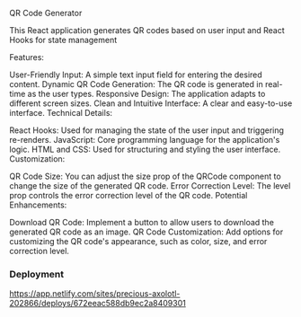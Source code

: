 QR Code Generator

This React application generates QR codes based on user input  and React Hooks for state management

Features:

User-Friendly Input: A simple text input field for entering the desired content.
Dynamic QR Code Generation: The QR code is generated in real-time as the user types.
Responsive Design: The application adapts to different screen sizes.
Clean and Intuitive Interface: A clear and easy-to-use interface.
Technical Details:

React Hooks: Used for managing the state of the user input and triggering re-renders.
JavaScript: Core programming language for the application's logic.
HTML and CSS: Used for structuring and styling the user interface.
Customization:

QR Code Size: You can adjust the size prop of the QRCode component to change the size of the generated QR code.
Error Correction Level: The level prop controls the error correction level of the QR code.
Potential Enhancements:

Download QR Code: Implement a button to allow users to download the generated QR code as an image.
QR Code Customization: Add options for customizing the QR code's appearance, such as color, size, and error correction level.


### Deployment

https://app.netlify.com/sites/precious-axolotl-202866/deploys/672eeac588db9ec2a8409301


